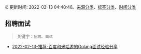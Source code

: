 :alarm_clock: 更新时间: 2022-02-13 04:48:46。[来源分类](../README.md)、[标签分类](../TAGS.md)、[时间分类](../TIMELINE.md)

## 招聘面试


> 关键字：`招聘`、`面试`



- [2022-02-13-推荐-百度和米哈游的Golang面试经验分享](https://toutiao.io/k/q0sox0k) 